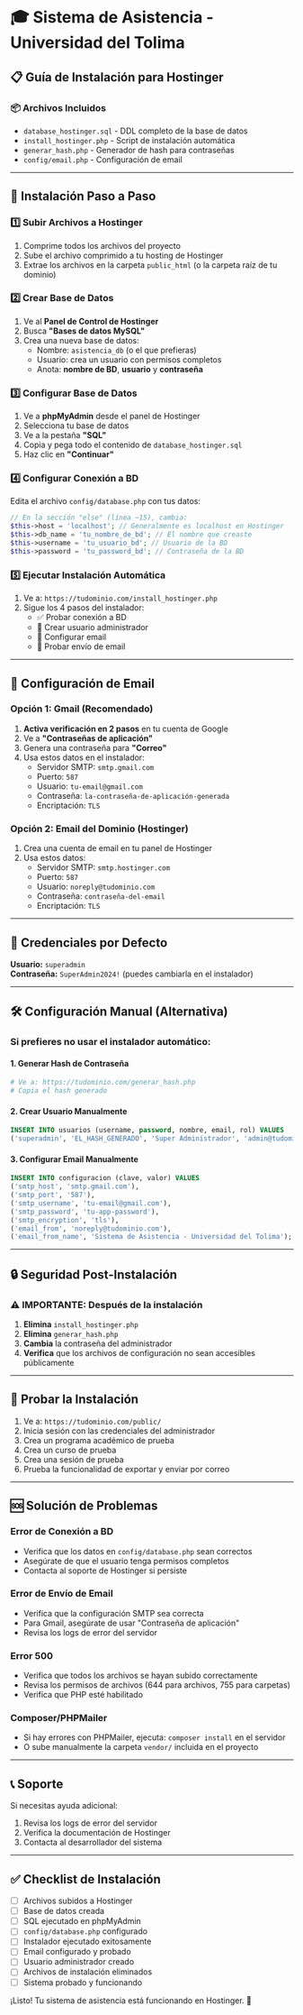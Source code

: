 # 🎓 Sistema de Asistencia - Universidad del Tolima
## 📋 Guía de Instalación para Hostinger

### 📦 Archivos Incluidos
- `database_hostinger.sql` - DDL completo de la base de datos
- `install_hostinger.php` - Script de instalación automática
- `generar_hash.php` - Generador de hash para contraseñas
- `config/email.php` - Configuración de email

---

## 🚀 Instalación Paso a Paso

### 1️⃣ Subir Archivos a Hostinger
1. Comprime todos los archivos del proyecto
2. Sube el archivo comprimido a tu hosting de Hostinger
3. Extrae los archivos en la carpeta `public_html` (o la carpeta raíz de tu dominio)

### 2️⃣ Crear Base de Datos
1. Ve al **Panel de Control de Hostinger**
2. Busca **"Bases de datos MySQL"**
3. Crea una nueva base de datos:
   - Nombre: `asistencia_db` (o el que prefieras)
   - Usuario: crea un usuario con permisos completos
   - Anota: **nombre de BD**, **usuario** y **contraseña**

### 3️⃣ Configurar Base de Datos
1. Ve a **phpMyAdmin** desde el panel de Hostinger
2. Selecciona tu base de datos
3. Ve a la pestaña **"SQL"**
4. Copia y pega todo el contenido de `database_hostinger.sql`
5. Haz clic en **"Continuar"**

### 4️⃣ Configurar Conexión a BD
Edita el archivo `config/database.php` con tus datos:

```php
// En la sección "else" (línea ~15), cambia:
$this->host = 'localhost'; // Generalmente es localhost en Hostinger
$this->db_name = 'tu_nombre_de_bd'; // El nombre que creaste
$this->username = 'tu_usuario_bd'; // Usuario de la BD
$this->password = 'tu_password_bd'; // Contraseña de la BD
```

### 5️⃣ Ejecutar Instalación Automática
1. Ve a: `https://tudominio.com/install_hostinger.php`
2. Sigue los 4 pasos del instalador:
   - ✅ Probar conexión a BD
   - 👤 Crear usuario administrador
   - 📧 Configurar email
   - 📨 Probar envío de email

---

## 📧 Configuración de Email

### Opción 1: Gmail (Recomendado)
1. **Activa verificación en 2 pasos** en tu cuenta de Google
2. Ve a **"Contraseñas de aplicación"**
3. Genera una contraseña para **"Correo"**
4. Usa estos datos en el instalador:
   - Servidor SMTP: `smtp.gmail.com`
   - Puerto: `587`
   - Usuario: `tu-email@gmail.com`
   - Contraseña: `la-contraseña-de-aplicación-generada`
   - Encriptación: `TLS`

### Opción 2: Email del Dominio (Hostinger)
1. Crea una cuenta de email en tu panel de Hostinger
2. Usa estos datos:
   - Servidor SMTP: `smtp.hostinger.com`
   - Puerto: `587`
   - Usuario: `noreply@tudominio.com`
   - Contraseña: `contraseña-del-email`
   - Encriptación: `TLS`

---

## 🔐 Credenciales por Defecto

**Usuario:** `superadmin`  
**Contraseña:** `SuperAdmin2024!` (puedes cambiarla en el instalador)

---

## 🛠️ Configuración Manual (Alternativa)

### Si prefieres no usar el instalador automático:

#### 1. Generar Hash de Contraseña
```bash
# Ve a: https://tudominio.com/generar_hash.php
# Copia el hash generado
```

#### 2. Crear Usuario Manualmente
```sql
INSERT INTO usuarios (username, password, nombre, email, rol) VALUES 
('superadmin', 'EL_HASH_GENERADO', 'Super Administrador', 'admin@tudominio.com', 'super_admin');
```

#### 3. Configurar Email Manualmente
```sql
INSERT INTO configuracion (clave, valor) VALUES 
('smtp_host', 'smtp.gmail.com'),
('smtp_port', '587'),
('smtp_username', 'tu-email@gmail.com'),
('smtp_password', 'tu-app-password'),
('smtp_encryption', 'tls'),
('email_from', 'noreply@tudominio.com'),
('email_from_name', 'Sistema de Asistencia - Universidad del Tolima');
```

---

## 🔒 Seguridad Post-Instalación

### ⚠️ IMPORTANTE: Después de la instalación
1. **Elimina** `install_hostinger.php`
2. **Elimina** `generar_hash.php`
3. **Cambia** la contraseña del administrador
4. **Verifica** que los archivos de configuración no sean accesibles públicamente

---

## 🧪 Probar la Instalación

1. Ve a: `https://tudominio.com/public/`
2. Inicia sesión con las credenciales del administrador
3. Crea un programa académico de prueba
4. Crea un curso de prueba
5. Crea una sesión de prueba
6. Prueba la funcionalidad de exportar y enviar por correo

---

## 🆘 Solución de Problemas

### Error de Conexión a BD
- Verifica que los datos en `config/database.php` sean correctos
- Asegúrate de que el usuario tenga permisos completos
- Contacta al soporte de Hostinger si persiste

### Error de Envío de Email
- Verifica que la configuración SMTP sea correcta
- Para Gmail, asegúrate de usar "Contraseña de aplicación"
- Revisa los logs de error del servidor

### Error 500
- Verifica que todos los archivos se hayan subido correctamente
- Revisa los permisos de archivos (644 para archivos, 755 para carpetas)
- Verifica que PHP esté habilitado

### Composer/PHPMailer
- Si hay errores con PHPMailer, ejecuta: `composer install` en el servidor
- O sube manualmente la carpeta `vendor/` incluida en el proyecto

---

## 📞 Soporte

Si necesitas ayuda adicional:
1. Revisa los logs de error del servidor
2. Verifica la documentación de Hostinger
3. Contacta al desarrollador del sistema

---

## ✅ Checklist de Instalación

- [ ] Archivos subidos a Hostinger
- [ ] Base de datos creada
- [ ] SQL ejecutado en phpMyAdmin
- [ ] `config/database.php` configurado
- [ ] Instalador ejecutado exitosamente
- [ ] Email configurado y probado
- [ ] Usuario administrador creado
- [ ] Archivos de instalación eliminados
- [ ] Sistema probado y funcionando

¡Listo! Tu sistema de asistencia está funcionando en Hostinger. 🎉